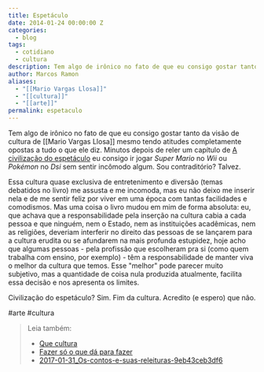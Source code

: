 ```yaml
---
title: Espetáculo
date: 2014-01-24 00:00:00 Z
categories:
  - blog
tags:
  - cotidiano
  - cultura
description: Tem algo de irônico no fato de que eu consigo gostar tanto da visão de cultura de Mario Vargas Llosa mesmo tendo atitudes completamente opostas a tudo o que ele diz. Minutos depois de reler um capítulo de A civilização do espetáculo eu consigo ir jogar Super Mario no Wii ou Pokémon no Dsi sem sentir incômodo algum. Sou contraditório? Talvez.
author: Marcos Ramon
aliases:
  - "[[Mario Vargas Llosa]]"
  - "[[cultura]]"
  - "[[arte]]"
permalink: espetaculo
---
```

Tem algo de irônico no fato de que eu consigo gostar tanto da visão de cultura de [[Mario Vargas Llosa]] mesmo tendo atitudes completamente opostas a tudo o que ele diz. Minutos depois de reler um capítulo de [A civilização do espetáculo](http://www.objetiva.com.br/livro_ficha.php?id=1286) eu consigo ir jogar *Super Mario* no *Wii* ou *Pokémon* no *Dsi* sem sentir incômodo algum. Sou contraditório? Talvez.

Essa cultura quase exclusiva de entretenimento e diversão (temas debatidos no livro) me assusta e me incomoda, mas eu não deixo me inserir nela e de me sentir feliz por viver em uma época com tantas facilidades e comodismos. Mas uma coisa o livro mudou em mim de forma absoluta: eu, que achava que a responsabilidade pela inserção na cultura cabia a cada pessoa e que ninguém, nem o Estado, nem as instituições acadêmicas, nem as religiões, deveriam interferir no direito das pessoas de se lançarem para a cultura erudita ou se afundarem na mais profunda estupidez, hoje acho que algumas pessoas - pela profissão que escolheram pra si (como quem trabalha com ensino, por exemplo) - têm a responsabilidade de manter viva o melhor da cultura que temos. Esse "melhor" pode parecer muito subjetivo, mas a quantidade de coisa nula produzida atualmente, facilita essa decisão e nos apresenta os limites.

Civilização do espetáculo? Sim. Fim da cultura. Acredito (e espero) que não.

#arte #cultura 

> Leia também:
> - <a href="/que-cultura">Que cultura</a>
> - <a href="/fazer-so-o-que-da-para-fazer">Fazer só o que dá para fazer</a>
> - <a href="/html-import2017-01-31os-contos-e-suas-releituras-9eb43ceb3df6">2017-01-31_Os-contos-e-suas-releituras-9eb43ceb3df6</a>
